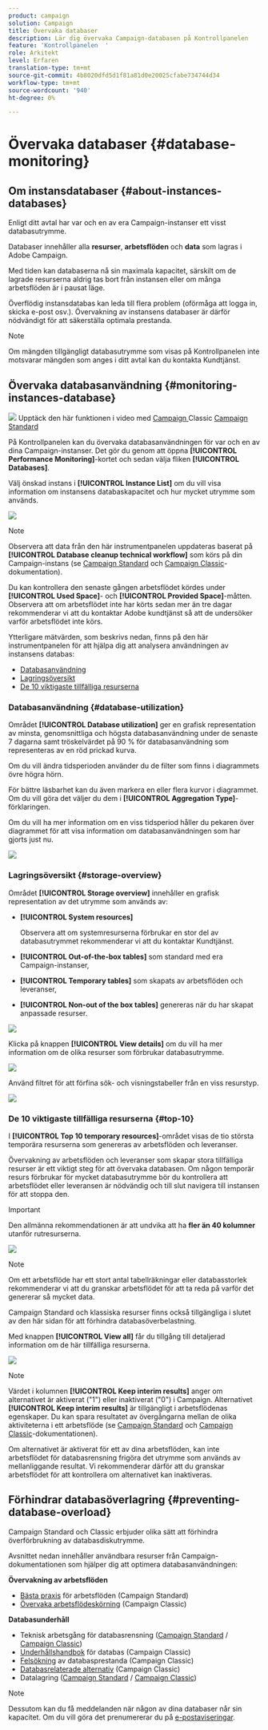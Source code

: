 ```yaml
---
product: campaign
solution: Campaign
title: Övervaka databaser
description: Lär dig övervaka Campaign-databasen på Kontrollpanelen
feature: 'Kontrollpanelen  '
role: Arkitekt
level: Erfaren
translation-type: tm+mt
source-git-commit: 4b8020dfd5d1f81a81d0e20025cfabe734744d34
workflow-type: tm+mt
source-wordcount: '940'
ht-degree: 0%

---
```



# Övervaka databaser {#database-monitoring}

## Om instansdatabaser {#about-instances-databases}

Enligt ditt avtal har var och en av era Campaign-instanser ett visst databasutrymme.

Databaser innehåller alla **resurser**, **arbetsflöden** och **data** som lagras i Adobe Campaign.

Med tiden kan databaserna nå sin maximala kapacitet, särskilt om de lagrade resurserna aldrig tas bort från instansen eller om många arbetsflöden är i pausat läge.

Överflödig instansdatabas kan leda till flera problem (oförmåga att logga in, skicka e-post osv.). Övervakning av instansens databaser är därför nödvändigt för att säkerställa optimala prestanda.

>[!NOTE]
>
>Om mängden tillgängligt databasutrymme som visas på Kontrollpanelen inte motsvarar mängden som anges i ditt avtal kan du kontakta Kundtjänst.

## Övervaka databasanvändning {#monitoring-instances-database}

![](assets/do-not-localize/how-to-video.png) Upptäck den här funktionen i video med  [Campaign ](https://experienceleague.adobe.com/docs/campaign-classic-learn/control-panel/performance-monitoring/monitoring-databases.html?lang=en#performance-monitoring) Classic  [Campaign Standard](https://experienceleague.adobe.com/docs/campaign-standard-learn/control-panel/performance-monitoring/monitoring-databases.html?lang=en#performance-monitoring)

På Kontrollpanelen kan du övervaka databasanvändningen för var och en av dina Campaign-instanser. Det gör du genom att öppna **[!UICONTROL Performance Monitoring]**-kortet och sedan välja fliken **[!UICONTROL Databases]**.

Välj önskad instans i **[!UICONTROL Instance List]** om du vill visa information om instansens databaskapacitet och hur mycket utrymme som används.

![](assets/databases_dashboard.png)

>[!NOTE]
>
>Observera att data från den här instrumentpanelen uppdateras baserat på **[!UICONTROL Database cleanup technical workflow]** som körs på din Campaign-instans (se [Campaign Standard](https://docs.adobe.com/help/en/campaign-standard/using/administrating/application-settings/technical-workflows.html#list-of-technical-workflows) och [Campaign Classic](https://docs.adobe.com/help/en/campaign-classic/using/monitoring-campaign-classic/data-processing/database-cleanup-workflow.html)-dokumentation).
>
>Du kan kontrollera den senaste gången arbetsflödet kördes under **[!UICONTROL Used Space]**- och **[!UICONTROL Provided Space]**-måtten. Observera att om arbetsflödet inte har körts sedan mer än tre dagar rekommenderar vi att du kontaktar Adobe kundtjänst så att de undersöker varför arbetsflödet inte körs.

Ytterligare mätvärden, som beskrivs nedan, finns på den här instrumentpanelen för att hjälpa dig att analysera användningen av instansens databas:

* [Databasanvändning](../../performance-monitoring/using/database-monitoring.md#database-utilization)
* [Lagringsöversikt](../../performance-monitoring/using/database-monitoring.md#storage-overview)
* [De 10 viktigaste tillfälliga resurserna](../../performance-monitoring/using/database-monitoring.md#top-10)

### Databasanvändning {#database-utilization}

Området **[!UICONTROL Database utilization]** ger en grafisk representation av minsta, genomsnittliga och högsta databasanvändning under de senaste 7 dagarna samt tröskelvärdet på 90 % för databasanvändning som representeras av en röd prickad kurva.

Om du vill ändra tidsperioden använder du de filter som finns i diagrammets övre högra hörn.

För bättre läsbarhet kan du även markera en eller flera kurvor i diagrammet. Om du vill göra det väljer du dem i **[!UICONTROL Aggregation Type]**-förklaringen.

Om du vill ha mer information om en viss tidsperiod håller du pekaren över diagrammet för att visa information om databasanvändningen som har gjorts just nu.

![](assets/databases_dashboard_detail.png)

### Lagringsöversikt {#storage-overview}

Området **[!UICONTROL Storage overview]** innehåller en grafisk representation av det utrymme som används av:

* **[!UICONTROL System resources]**

   Observera att om systemresurserna förbrukar en stor del av databasutrymmet rekommenderar vi att du kontaktar Kundtjänst.

* **[!UICONTROL Out-of-the-box tables]** som standard med era Campaign-instanser,
* **[!UICONTROL Temporary tables]** som skapats av arbetsflöden och leveranser,
* **[!UICONTROL Non-out of the box tables]** genereras när du har skapat anpassade resurser.

![](assets/database-storage-overview.png)

Klicka på knappen **[!UICONTROL View details]** om du vill ha mer information om de olika resurser som förbrukar databasutrymme.

![](assets/database-storage-details.png)

Använd filtret för att förfina sök- och visningstabeller från en viss resurstyp.

![](assets/database-storage-overview-filter.png)

### De 10 viktigaste tillfälliga resurserna {#top-10}

I **[!UICONTROL Top 10 temporary resources]**-området visas de tio största temporära resurserna som genereras av arbetsflöden och leveranser.

Övervakning av arbetsflöden och leveranser som skapar stora tillfälliga resurser är ett viktigt steg för att övervaka databasen. Om någon temporär resurs förbrukar för mycket databasutrymme bör du kontrollera att arbetsflödet eller leveransen är nödvändig och till slut navigera till instansen för att stoppa den.

>[!IMPORTANT]
>
>Den allmänna rekommendationen är att undvika att ha **fler än 40 kolumner** utanför rutresurserna.

![](assets/database-top10.png)

>[!NOTE]
>
>Om ett arbetsflöde har ett stort antal tabellräkningar eller databasstorlek rekommenderar vi att du granskar arbetsflödet för att ta reda på varför det genererar så mycket data.
>
>Campaign Standard och klassiska resurser finns också tillgängliga i slutet av den här sidan för att förhindra databasöverbelastning.

Med knappen **[!UICONTROL View all]** får du tillgång till detaljerad information om de här tillfälliga resurserna.

![](assets/database-top10-view.png)

>[!NOTE]
>
>Värdet i kolumnen **[!UICONTROL Keep interim results]** anger om alternativet är aktiverat (&quot;1&quot;) eller inaktiverat (&quot;0&quot;) i Campaign. Alternativet **[!UICONTROL Keep interim results]** är tillgängligt i arbetsflödenas egenskaper. Du kan spara resultatet av övergångarna mellan de olika aktiviteterna i ett arbetsflöde (se [Campaign Standard](https://docs.adobe.com/content/help/en/campaign-standard/using/managing-processes-and-data/executing-a-workflow/managing-execution-options.html) och [Campaign Classic](https://docs.adobe.com/content/help/en/campaign-classic/using/automating-with-workflows/general-operation/workflow-best-practices.html#logs)-dokumentationen).
>
>Om alternativet är aktiverat för ett av dina arbetsflöden, kan inte arbetsflödet för databasrensning frigöra det utrymme som används av mellanliggande resultat. Vi rekommenderar därför att du granskar arbetsflödet för att kontrollera om alternativet kan inaktiveras.

## Förhindrar databasöverlagring {#preventing-database-overload}

Campaign Standard och Classic erbjuder olika sätt att förhindra överförbrukning av databasdiskutrymme.

Avsnittet nedan innehåller användbara resurser från Campaign-dokumentationen som hjälper dig att optimera databasanvändningen:

**Övervakning av arbetsflöden**

* [Bästa praxis](https://docs.adobe.com/content/help/en/campaign-standard/using/managing-processes-and-data/workflow-general-operation/best-practices-workflows.html)  för arbetsflöden (Campaign Standard)
* [Övervaka arbetsflödeskörning](https://docs.adobe.com/help/en/campaign-classic/using/automating-with-workflows/monitoring-workflows/monitoring-workflow-execution.html)  (Campaign Classic)

**Databasunderhåll**

* Teknisk arbetsgång för databasrensning ([Campaign Standard](https://docs.adobe.com/help/en/campaign-standard/using/administrating/application-settings/technical-workflows.html#list-of-technical-workflows) / [Campaign Classic](https://docs.adobe.com/help/en/campaign-classic/using/monitoring-campaign-classic/data-processing/database-cleanup-workflow.html))
* [Underhållshandbok](https://docs.adobe.com/content/help/en/campaign-classic/using/monitoring-campaign-classic/database-maintenance/recommendations.html)  för databas (Campaign Classic)
* [Felsökning](https://docs.adobe.com/content/help/en/campaign-classic/using/monitoring-campaign-classic/troubleshooting/database-performances.html)  av databasprestanda (Campaign Classic)
* [Databasrelaterade alternativ](https://docs.adobe.com/help/en/campaign-classic/using/installing-campaign-classic/appendices/configuring-campaign-options.html#database)  (Campaign Classic)
* Datalagring ([Campaign Standard](https://docs.adobe.com/help/en/campaign-standard/using/administrating/application-settings/data-retention.html) / [Campaign Classic](https://docs.adobe.com/help/en/campaign-classic/using/configuring-campaign-classic/data-model/data-model-best-practices.html#data-retention))

>[!NOTE]
>
>Dessutom kan du få meddelanden när någon av dina databaser når sin kapacitet. Om du vill göra det prenumererar du på [e-postaviseringar](../../performance-monitoring/using/email-alerting.md).
